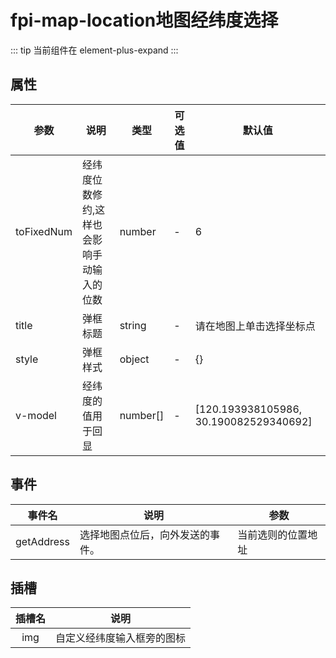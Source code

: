 
# fpi-map-location地图经纬度选择
::: tip
当前组件在 element-plus-expand
:::

<demo src="./demos/demo1.vue"></demo>

## 属性
  | 参数                 | 说明                 | 类型          | 可选值    | 默认值 |
  | ------------------- | -------------------- | -------------|--      | ------------------- |
  | toFixedNum          | 经纬度位数修约,这样也会影响手动输入的位数         | number        | -        | 6 |
  | title               | 弹框标题              | string        | -        | 请在地图上单击选择坐标点|
  | style               | 弹框样式              | object        | -        | {} |
  | v-model	            | 经纬度的值用于回显      | number[]      | -        | [120.193938105986, 30.190082529340692] |

## 事件
| 事件名 | 说明 | 参数        |
| ---- |-----------| ---- |
| getAddress | 选择地图点位后，向外发送的事件。 | 当前选则的位置地址 |

## 插槽
| 插槽名 | 说明            |
|:---:|--------------------|
| img | 自定义经纬度输入框旁的图标 |
